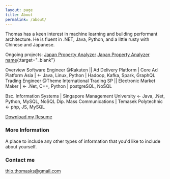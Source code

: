 ```yaml
---
layout: page
title: About
permalink: /about/
---
```

Thomas has a keen interest in machine learning and building performant architecture. He is fluent in .NET, Java, Python, and a little rusty with Chinese and Japanese.

Ongoing projects: 
[Japan Property Analyzer](https://japan-property.herokuapp.com/)
[Japan Property Analyzer name](https://japan-property.herokuapp.com/){:target="_blank"}

Overview
Software Engineer @Rakuten || Ad Delivery Platform | Core Ad Platform Asia | <- Java, Linux, Python | Hadoop, Kafka, Spark, GraphQL
Trading Engineer @Theme International Trading SP || Electronic Market Maker | <- .Net, C++, Python | postgreSQL, NoSQL

Bsc. Information Systems | Singapore Management University <- Java, .Net, Python, MySQL, NoSQL
Dip. Mass Communications | Temasek Polytechnic <- php, JS, MySQL

[Download my Resume](/Thomas_Resume.pdf)

### More Information

A place to include any other types of information that you'd like to include about yourself.

### Contact me

[thio.thomasks@gmail.com](mailto:thio.thomasks@gmail.com)
